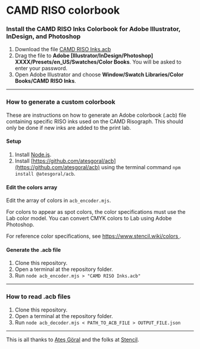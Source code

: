 # CAMD RISO colorbook

### Install the CAMD RISO Inks Colorbook for Adobe Illustrator, InDesign, and Photoshop

1. Download the file [CAMD RISO Inks.acb](https://github.com/tlinkner/camd-riso-colorbook/blob/main/CAMD%20RISO%20Inks.acb)
2. Drag the file to **Adobe [Illustrator/InDesign/Photoshop] XXXX/Presets/en_US/Swatches/Color Books**. You will be asked to enter your password. 
3. Open Adobe Illustrator and choose **Window/Swatch Libraries/Color Books/CAMD RISO Inks**.

---

### How to generate a custom colorbook

These are instructions on how to generate an Adobe colorbook (.acb) file containing specific RISO inks used on the CAMD Risograph. This should only be done if new inks are added to the print lab.

#### Setup

1. Install [Node.js](https://nodejs.org/en).
2. Install [https://github.com/atesgoral/acb](https://github.com/atesgoral/acb) using the terminal command `npm install @atesgoral/acb`.

#### Edit the colors array

Edit the array of colors in `acb_encoder.mjs`.

For colors to appear as spot colors, the color specifications must use the Lab color model. You can convert CMYK colors to Lab using Adobe Photoshop.

For reference color specifications, see [https://www.stencil.wiki/colors
](https://www.stencil.wiki/colors).

#### Generate the .acb file

1. Clone this repository.
2. Open a terminal at the repository folder.
3. Run `node acb_encoder.mjs > "CAMD RISO Inks.acb"`


---

### How to read .acb files

1. Clone this repository.
2. Open a terminal at the repository folder.
3. Run `node acb_decoder.mjs < PATH_TO_ACB_FILE > OUTPUT_FILE.json`

---

This is all thanks to [Ateş Göral](https://github.com/atesgoral) and the folks at [Stencil](https://www.stencil.wiki/).








